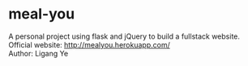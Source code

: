 # meal-you
A personal project using flask and jQuery to build a fullstack website.<br/>
Official website: http://mealyou.herokuapp.com/<br/>
Author: Ligang Ye